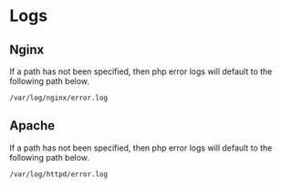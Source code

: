 # Logs

## Nginx

If a path has not been specified, then php error logs will default to the following path below.

```
/var/log/nginx/error.log
```

## Apache

If a path has not been specified, then php error logs will default to the following path below.

```
/var/log/httpd/error.log
```
